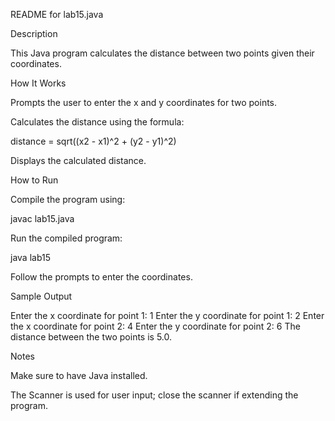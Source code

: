 README for lab15.java

Description

This Java program calculates the distance between two points given their coordinates.

How It Works

Prompts the user to enter the x and y coordinates for two points.

Calculates the distance using the formula:

distance = sqrt((x2 - x1)^2 + (y2 - y1)^2)

Displays the calculated distance.

How to Run

Compile the program using:

javac lab15.java

Run the compiled program:

java lab15

Follow the prompts to enter the coordinates.

Sample Output

Enter the x coordinate for point 1: 1
Enter the y coordinate for point 1: 2
Enter the x coordinate for point 2: 4
Enter the y coordinate for point 2: 6
The distance between the two points is 5.0.

Notes

Make sure to have Java installed.

The Scanner is used for user input; close the scanner if extending the program.
